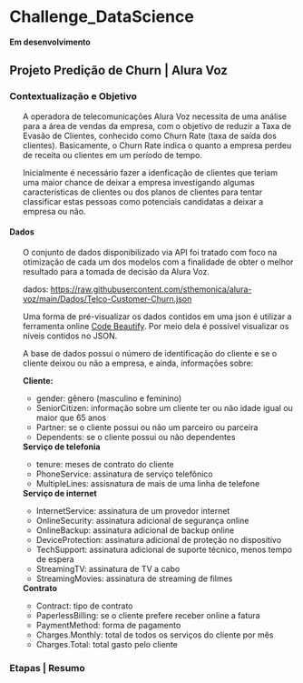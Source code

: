 <h1> Challenge_DataScience </h1>

**Em desenvolvimento**

<h2>Projeto Predição de Churn | Alura Voz</h2>
<h3>Contextualização e Objetivo</h3>

<ul>
  <p>A operadora de telecomunicações Alura Voz necessita de uma análise para a área de vendas da empresa, com o objetivo de reduzir a Taxa de Evasão de Clientes, conhecido como Churn Rate (taxa de saída dos clientes). Basicamente, o Churn Rate indica o quanto a empresa perdeu de receita ou clientes em um período de tempo.

Inicialmente é necessário fazer a idenficação de clientes que teriam uma maior chance de deixar a empresa investigando algumas características de clientes ou dos planos de clientes para tentar classificar estas pessoas como potenciais candidatas a deixar a empresa ou não.</p>
</ul>

<h4>Dados</h4>
<ul>
  <p>O conjunto de dados disponibilizado via API foi tratado com foco na otimização de cada um dos modelos com a finalidade de obter o melhor resultado para a tomada de decisão da Alura Voz.

dados: https://raw.githubusercontent.com/sthemonica/alura-voz/main/Dados/Telco-Customer-Churn.json

Uma forma de pré-visualizar os dados contidos em uma json é utilizar a ferramenta online <a href="https://codebeautify.org/jsonviewer">Code Beautify</a>. Por meio dela é possível visualizar os níveis contidos no JSON.

A base de dados possui o número de identificação do cliente e se o cliente deixou ou não a empresa, e ainda, informações sobre:


<b>Cliente:</b>
<ul>
  <li>gender: gênero (masculino e feminino)
 <li>SeniorCitizen: informação sobre um cliente ter ou não idade igual ou maior que 65 anos
 <li>Partner: se o cliente possui ou não um parceiro ou parceira
 <li>Dependents: se o cliente possui ou não dependentes
</ul>
<b>Serviço de telefonia</b>
<ul>
 <li>tenure: meses de contrato do cliente
 <li>PhoneService: assinatura de serviço telefônico
 <li>MultipleLines: assisnatura de mais de uma linha de telefone
</ul>
<b>Serviço de internet</b>
<ul>
 <li>InternetService: assinatura de um provedor internet
 <li>OnlineSecurity: assinatura adicional de segurança online
 <li>OnlineBackup: assinatura adicional de backup online
 <li>DeviceProtection: assinatura adicional de proteção no dispositivo
 <li>TechSupport: assinatura adicional de suporte técnico, menos tempo de espera
  <li>StreamingTV: assinatura de TV a cabo
  <li>StreamingMovies: assinatura de streaming de filmes
</ul>
<b>Contrato</b>
<ul>
  <li>Contract: tipo de contrato
  <li>PaperlessBilling: se o cliente prefere receber online a fatura
  <li>PaymentMethod: forma de pagamento
  <li>Charges.Monthly: total de todos os serviços do cliente por mês
  <li>Charges.Total: total gasto pelo cliente
  </ul>
</ul>
<h3>Etapas | Resumo</h3>
